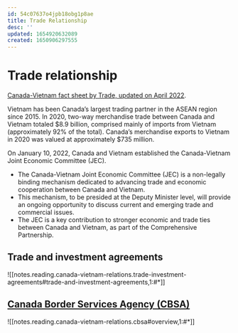 ```yaml
---
id: 54c07637o4jpb18obg1p8ae
title: Trade Relationship
desc: ''
updated: 1654920632089
created: 1650906297555
---
```

# Trade relationship

[Canada-Vietnam fact sheet by Trade, updated on April 2022](https://www.international.gc.ca/country-pays/fact_sheet-fiche_documentaire/vietnam.aspx?lang=eng).

Vietnam has been Canada’s largest trading partner in the ASEAN region since 2015. In 2020, two-way merchandise trade between Canada and Vietnam totaled $8.9 billion, comprised mainly of imports from Vietnam (approximately 92% of the total). Canada’s merchandise exports to Vietnam in 2020 was valued at approximately $735 million.

On January 10, 2022, Canada and Vietnam established the Canada-Vietnam Joint Economic Committee (JEC).
- The Canada-Vietnam Joint Economic Committee (JEC) is a non-legally binding mechanism dedicated to advancing trade and economic cooperation between Canada and Vietnam. 
- This mechanism, to be presided at the Deputy Minister level, will provide an ongoing opportunity to discuss current and emerging trade and commercial issues. 
- The JEC is a key contribution to stronger economic and trade ties between Canada and Vietnam, as part of the Comprehensive Partnership.

## Trade and investment agreements

![[notes.reading.canada-vietnam-relations.trade-investment-agreements#trade-and-investment-agreements,1:#*]]

## [Canada Border Services Agency (CBSA)](https://www.cbsa-asfc.gc.ca/agency-agence/menu-eng.html)

![[notes.reading.canada-vietnam-relations.cbsa#overview,1:#*]]